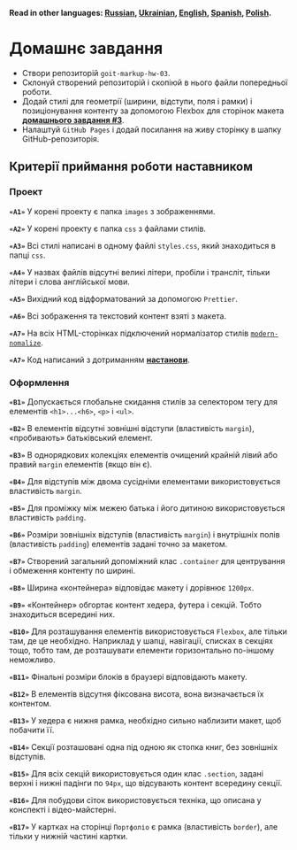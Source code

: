 **Read in other languages: [Russian](README.md), [Ukrainian](README.ua.md),
[English](README.en.md), [Spanish](README.es.md), [Polish](README.pl.md).**

# Домашнє завдання

- Створи репозиторій `goit-markup-hw-03`.
- Склонуй створений репозиторій і скопіюй в нього файли попередньої роботи.
- Додай стилі для геометрії (ширини, відступи, поля і рамки) і позиціонування
  контенту за допомогою Flexbox для сторінок макета
  [**домашнього завдання #3**](<https://www.figma.com/file/oTYBECAN79dXy19hzWObO4/Web-Studio-(Version-2.1)?node-id=1%3A94>).
- Налаштуй `GitHub Pages` і додай посилання на живу сторінку в шапку
  GitHub-репозиторія.

## Критерії приймання роботи наставником

### Проект

**`«A1»`** У корені проекту є папка `images` з зображеннями.

**`«A2»`** У корені проекту є папка `css` з файлами стилів.

**`«A3»`** Всі стилі написані в одному файлі `styles.css`, який знаходиться в
папці `css`.

**`«A4»`** У назвах файлів відсутні великі літери, пробіли і трансліт, тільки
літери і слова англійської мови.

**`«A5»`** Вихідний код відформатований за допомогою `Prettier`.

**`«A6»`** Всі зображення та текстовий контент взяті з макета.

**`«A7»`** На всіх HTML-сторінках підключений нормалізатор стилів
[`modern-nomalize`](https://github.com/sindresorhus/modern-normalize).

**`«A7»`** Код написаний з дотриманням [**настанови**](https://codeguide.co/).

### Оформлення

**`«B1»`** Допускається глобальне скидання стилів за селектором тегу для
елементів `<h1>...<h6>`, `<p>` і `<ul>`.

**`«B2»`** В елементів відсутні зовнішні відступи (властивість `margin`),
«пробивають» батьківський елемент.

**`«B3»`** В однорядкових колекціях елементів очищений крайній лівий або правий
`margin` елементів (якщо він є).

**`«B4»`** Для відступів між двома сусідніми елементами використовується
властивість `margin`.

**`«B5»`** Для проміжку між межею батька і його дитиною використовується
властивість `padding`.

**`«B6»`** Розміри зовнішніх відступів (властивість `margin`) і внутрішніх полів
(властивість `padding`) елементів задані точно за макетом.

**`«B7»`** Створений загальний допоміжний клас `.container` для центрування і
обмеження контенту по ширині.

**`«B8»`** Ширина «контейнера» відповідає макету і дорівнює `1200px`.

**`«B9»`** «Контейнер» обгортає контент хедера, футера і секцій. Тобто
знаходиться всередині них.

**`«B10»`** Для розташування елементів використовується `Flexbox`, але тільки
там, де це необхідно. Наприклад у шапці, навігації, списках в секціях тощо,
тобто там, де розташувати елементи горизонтально по-іншому неможливо.

**`«B11»`** Фінальні розміри блоків в браузері відповідають макету.

**`«B12»`** В елементів відсутня фіксована висота, вона визначається їх
контентом.

**`«B13»`** У хедера є нижня рамка, необхідно сильно наблизити макет, щоб
побачити її.

**`«B14»`** Секції розташовані одна під одною як стопка книг, без зовнішніх
відступів.

**`«B15»`** Для всіх секцій використовується один клас `.section`, задані верхні
і нижні падінги по `94px`, що відсувають контент всередину секції.

**`«B16»`** Для побудови сіток використовується техніка, що описана у конспекті
і відео-майстерні.

**`«B17»`** У картках на сторінці `Портфоліо` є рамка (властивість `border`),
але тільки у нижній частині картки.
